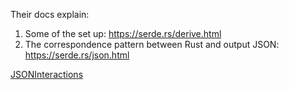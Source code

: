 Their docs explain:

1. Some of the set up: https://serde.rs/derive.html
2. The correspondence pattern between Rust and output JSON: https://serde.rs/json.html

[JSONInteractions](README.md)
